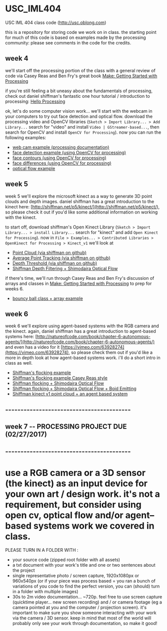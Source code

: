# USC_IML404
USC IML 404 class code (http://usc.oblong.com)

this is a repository for storing code we work on in class. the starting point for much of this code is based on examples made by the processing community: please see comments in the code for the credits.

## week 4

we'll start off the processing portion of the class with a general review of code via Casey Reas and Ben Fry's great book [Make: Getting Started with Processing](http://shop.oreilly.com/product/0636920000570.do)

if you're still feeling a bit uneasy about the fundamentals of processing, check out daniel shiffman's fantastic one hour tutorial / introduction to processing: [Hello Processing](http://hello.processing.org)

ok, let's do some computer vision work... we'll start with the webcam in your computers to try out face detection and optical flow.  download the processing video and OpenCV libraries (`Sketch > Import Library... > Add Library...` search for "video" and install `Video | GStreamer-based...`, then search for OpenCV and install `OpenCV for Processing`).  now you can run the following examples: 

- [web cam example (processing documentation)](https://github.com/johnbcarpenter/USC_IML404/tree/master/20160913_week4/Webcam)
- [face detection example (using OpenCV for processing)](https://github.com/johnbcarpenter/USC_IML404/tree/master/20160913_week4/FaceDetection)
- [face contours (using OpenCV for processing)](https://github.com/johnbcarpenter/USC_IML404/tree/master/20160913_week4/ContourUpdate)
- [face differences (using OpenCV for processing)](https://github.com/johnbcarpenter/USC_IML404/tree/master/20160913_week4/FaceDiff)
- [optical flow example](https://github.com/johnbcarpenter/USC_IML404/tree/master/20160913_week4/OpticalFlow)

## week 5

week 5 we'll explore the microsoft kinect as a way to generate 3D point clouds and depth images. daniel shiffman has a great introduction to the kinect here: [http://shiffman.net/p5/kinect/](http://shiffman.net/p5/kinect/), so please check it out if you'd like some additional information on working with the kinect.

to start off, download shiffman's Open Kinect Library (`Sketch > Import Library... > install Library...` search for "kinect" and add `Open Kinect for Processing`).  now in `File > Examples... > Contributed Libraries > OpenKinect for Processing > Kinect_v1` we'll look at 

- [Point Cloud (via shiffman on github)](https://github.com/shiffman/OpenKinect-for-Processing/tree/master/OpenKinect-Processing/examples/Kinect_v1/PointCloud)
- [Average Point Tracking (via shiffman on github)](https://github.com/shiffman/OpenKinect-for-Processing/tree/master/OpenKinect-Processing/examples/Kinect_v1/AveragePointTracking)
- [Depth Threshold (via shiffman on github)](https://github.com/shiffman/OpenKinect-for-Processing/tree/master/OpenKinect-Processing/examples/Kinect_v1/DepthThreshold)
- [Shiffman Depth Filtering + Shimodaira Optical Flow](https://github.com/johnbcarpenter/USC_IML404/tree/master/20160920_week5/DepthThresholdOpticalFlow)

if there's time, we'll run through Casey Reas and Ben Fry's discussion of arrays and classes in [Make: Getting Started with Processing](http://shop.oreilly.com/product/0636920000570.do) to prep for weeks 6.
- [bouncy ball class + array example](https://github.com/johnbcarpenter/USC_IML404/tree/master/20160920_week5/bouncy_balls)

## week 6

week 6 we'll explore using agent-based systems with the RGB camera and the kinect. again, daniel shiffman has a great introduction to agent-based systems here: [http://natureofcode.com/book/chapter-6-autonomous-agents/](http://natureofcode.com/book/chapter-6-autonomous-agents/) and even has a video for it [https://vimeo.com/63928274](https://vimeo.com/63928274), so please check them out if you'd like a more in depth look at how agent-based systems work. i'll do a short intro in class as well.

- [Shiffman's flocking example](https://github.com/shiffman/The-Nature-of-Code-Examples/tree/master/chp06_agents/NOC_6_09_Flocking)
- [Shiffman's flocking example Casey Reas style](https://github.com/johnbcarpenter/USC_IML404/tree/master/20160927_week6/NOC_6_09_Flocking_Reas)
- [Shiffman flocking + Shimodaira Optical Flow](https://github.com/johnbcarpenter/USC_IML404/tree/master/20160927_week6/Flocking_OpticalFlow)
- [Shiffman flocking + Shimodaira Optical Flow + Boid Emitting](https://github.com/johnbcarpenter/USC_IML404/tree/master/20160927_week6/BoidEmit_OpticalFlow)
- [Shiffman kinect v1 point cloud + an agent based system](https://github.com/johnbcarpenter/USC_IML404/tree/master/20160927_week6/PointCloud_AgentSystem)

## -----------------------------------------
## week 7 -- PROCESSING PROJECT DUE (02/27/2017)
## -----------------------------------------

# use a RGB camera or a 3D sensor (the kinect) as an input device for your own art / design work. it's not a requirement, but consider using open cv, optical flow and/or agent–based systems work we covered in class.

PLEASE TURN IN A FOLDER WITH :
- your source code (zipped root folder with all assets)
- a txt document with your work's title and one or two sentences about the project 
- single representative photo / screen capture, 1920x1080px or 960x540px (or if your piece was process based = you ran a bunch of variations of you code to find the perfect version, you can (should) turn in a folder with multiple images)
- 30s to 2m video documentation... ~720p. feel free to use screen capture (quicktime player... new screen recording) and / or camera footage (eg a camera pointed at you and the computer / projection screen). it's important to make sure you show someone interacting with your work via the camera / 3D sensor. keep in mind that most of the world will probably only see your work through documentation, so make it good! 
